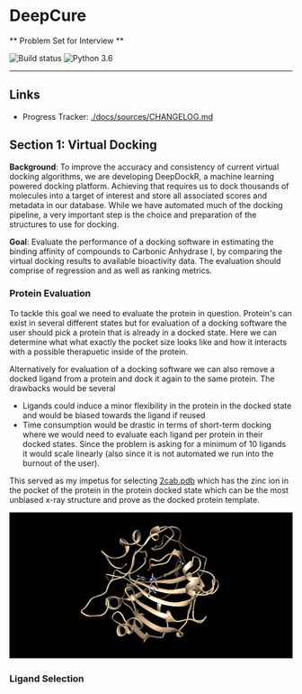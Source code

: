 # DeepCure

** Problem Set for Interview **

![Build status](https://ci.appveyor.com/api/projects/status/jcp91fvbgmqws30p/branch/master?svg=true)
![Python 3.6](https://img.shields.io/badge/python-3.6-blue.svg)

<hr>

## Links
- Progress Tracker: [./docs/sources/CHANGELOG.md](./docs/sources/CHANGELOG.md)

## Section 1: Virtual Docking

**Background**: To improve the accuracy and consistency of current virtual docking algorithms,
we are developing DeepDockR, a machine learning powered docking platform. Achieving that
requires us to dock thousands of molecules into a target of interest and store all associated
scores and metadata in our database. While we have automated much of the docking pipeline,
a very important step is the choice and preparation of the structures to use for docking.

**Goal**: Evaluate the performance of a docking software in estimating the binding affinity of
compounds to Carbonic Anhydrase I, by comparing the virtual docking results to available
bioactivity data. The evaluation should comprise of regression and as well as ranking metrics.

### Protein Evaluation 

To tackle this goal we need to evaluate the protein in question. Protein's can exist in several different states but for evaluation of a docking software the user should pick a protein that is already in a docked state. Here we can determine what what exactly the pocket size looks like and how it interacts with a possible therapuetic inside of the protein. 

Alternatively for evaluation of a docking software we can also remove a docked ligand from a protein and dock it again to the same protein. The drawbacks would be several 
- Ligands could induce a minor flexibility in the protein in the docked state and would be biased towards the ligand if reused 
- Time consumption would be drastic in terms of short-term docking where we would need to evaluate each ligand per protein in their docked states. Since the problem is asking for a minimum of 10 ligands it would scale linearly (also since it is not automated we run into the burnout of the user). 
    
This served as my impetus for selecting [2cab.pdb](http://www.rcsb.org/structure/2CAB) which has the zinc ion in the pocket of the protein in the protein docked state which can be the most unbiased x-ray structure and prove as the docked protein template.

![2cab Protein](./imgs/2cab_undocked_protein_2.png)

### Ligand Selection 


